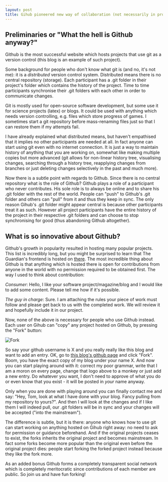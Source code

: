 ```yaml
---
layout: post
title: Gihub pioneered new way of collaboration (not necessarily in programming)
---
```


## Preliminaries or "What the hell is Github anyway?"
Github is the most successful website which hosts projects that use git as a
version control (this blog is an example of such project).

Some background for people who don't know what git is (and no, it's not me):
it is a *distributed* version control system. Distributed means there is no
central repository (storage). Each participant has a .git folder in their
project's folder which contains the history of the project. Time to time
participants synchronise their .git folders with each other in order to
communicate changes.

Git is mostly used for open-source software development, but some use it for
science projects (latex) or blogs. It could be used with anything which needs
version controlling, e.g.  files which store progress of games. I sometimes
start a git repository before mass-renaming files just so that I can restore
them if my attempts fail.

I have already explained what distributed means, but haven't empathised that it
implies no other participants are needed at all. In fact anyone can start
using git even with no internet connection. It is just a way to maintain
history of anything that you are working on, somewhat like making multiple
copies but more advanced (git allows for non-linear history tree, visualising
changes, searching through a history tree, reapplying changes from branches or
just deleting changes selectively in the past and much more).

Now there is a subtle point with regards to Github. Since there is no central
repository what is the role of Github? Github plays a role of a participant who
never contributes. His sole role is to always be online and to share his .git
folder with the rest of the world. People can "push" to Github's .git folder
and others can "pull" from it and thus they keep in sync. The only reason
Gihub's .git folder might appear central is because other participants treat it
as such. However all project participants have the entire history of the
project in their respective .git folders and can choose to stop synchronising
for good (thus abandoning Github altogether).

## What is so innovative about Github?

Github's growth in popularity resulted in hosting many popular projects. This
list is incredibly long, but you might be surprised to learn that The
Guardian's frontend is hosted on [there][guardian]. The most incredible thing
about Github is that anything which is hosted there is open for contributions
from anyone in the world with no permission required to be obtained first. The
way I used to think about contribution:

*Consumer*: Hello, I like your software project/magazine/blog and I would like
to add some content. Please tell me how if it's possible.

*The guy in charge*: Sure. I am attaching the rules your piece of work must
follow and please get back to us with the completed work. We will review it and
hopefully include it in our project.

Now, none of the above is necessary for people who use Github instead. Each
user on Gihub can "copy" any project hosted on Github, by pressing the "Fork"
button:

![Fork](https://help.github.com/assets/images/help/repository/fork_button.jpg)

So say your github username is X and you really really like this blog and
want to add an entry. OK, go to [this blog's github page][page] and click
"Fork". Boom, you have the exact copy of my blog under your name X. And now you
can start playing around with it: correct my poor grammar, write that I am a
moron on every page, change that logo above to a monkey or just add a new
entry. Do whatever you want, I don't need to approve of what you do or even
know that you exist - it will be posted in *your* name anyway.

Only when you are done with playing around you can finally contact me
and say: "Hey, Tom, look at what I have done with your blog. Fancy pulling
from my repository to yours?". And then I will look at the changes and if I
like them I will indeed pull, our .git folders will be in sync and your changes
will be accepted ("into the mainstream").

The difference is subtle, but it is there: anyone who knows how to use git
can start working on anything hosted on Gihub right away: no need to ask
for permission or guidance beforehand. And if the original projects ceases
to exist, the forks inherits the original project and becomes mainstream.
In fact some forks become more popular than the original even before the
original project dies: people start forking the forked project instead because
they like the fork more.

As an added bonus Github forms a completely transparent social network which is
completely meritocratic since contributions of each member are public. So join
us and have fun forking!

[guardian]: https://github.com/guardian
[page]: https://github.com/afiodorov/afiodorov.github.io
